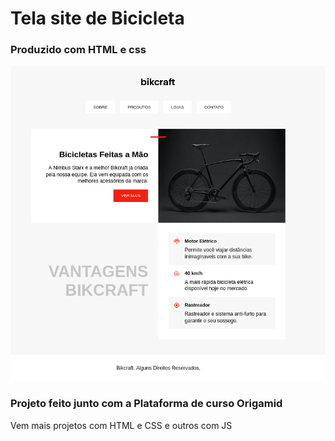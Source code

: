 <h1>Tela site de Bicicleta</h1>
<h3>Produzido com HTML e css </h3>
<img src="img/bike.png" alt="">
<h3>Projeto feito junto com a Plataforma de curso Origamid</h3>
<p>Vem mais projetos com HTML e CSS e outros com JS</p>

